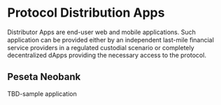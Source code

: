 # Protocol Distribution Apps
Distributor Apps are end-user web and mobile applications. Such application can be provided either by an independent last-mile ﬁnancial service providers in a regulated custodial scenario or completely decentralized dApps providing the necessary access to the protocol.
## Peseta Neobank
TBD-sample application